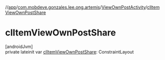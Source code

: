 //[app](../../../index.md)/[com.mobdeve.gonzales.lee.ong.artemis](../index.md)/[ViewOwnPostActivity](index.md)/[clItemViewOwnPostShare](cl-item-view-own-post-share.md)

# clItemViewOwnPostShare

[androidJvm]\
private lateinit var [clItemViewOwnPostShare](cl-item-view-own-post-share.md): ConstraintLayout
